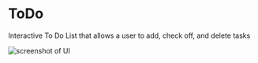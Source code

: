 # ToDo
Interactive To Do List that allows a user to add, check off, and delete tasks 

![screenshot of UI](https://github.com/mrolak203/ToDo/blob/master/screenshot.png?raw=true)

